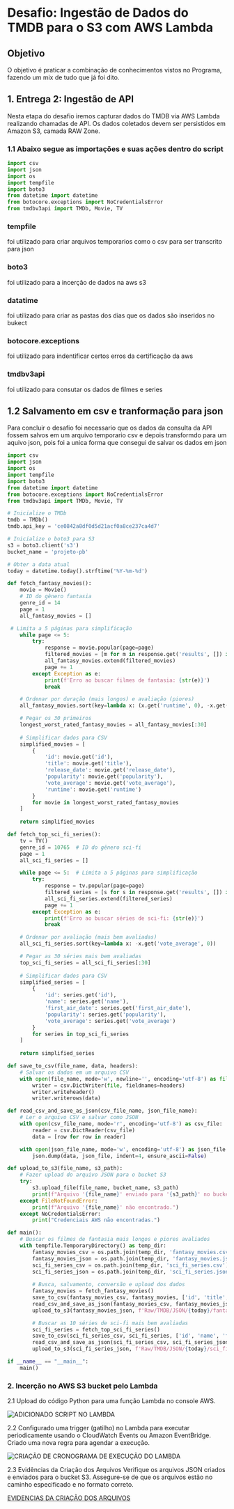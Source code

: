 # Desafio: Ingestão de Dados do TMDB para o S3 com AWS Lambda

## Objetivo

O objetivo é praticar a combinação de conhecimentos vistos no Programa, fazendo um mix de tudo que já foi dito.

## 1. Entrega 2: Ingestão de API

Nesta etapa do desafio iremos capturar dados do TMDB via AWS Lambda realizando chamadas de API. Os dados coletados devem ser persistidos em Amazon S3, camada RAW Zone.

### 1.1 Abaixo segue as importações e suas ações dentro do script

```python
import csv
import json
import os
import tempfile
import boto3
from datetime import datetime
from botocore.exceptions import NoCredentialsError
from tmdbv3api import TMDb, Movie, TV

```

### tempfile

foi utilizado para criar arquivos temporarios como o csv para ser transcrito para json

### boto3

foi utilizado para a incerção de dados na aws s3

### datatime

foi utilizado para criar as pastas dos dias que os dados são inseridos no bukect

### botocore.exceptions

foi utilizado para indentificar certos erros da certificação da aws

### tmdbv3api

foi utilizado para consutar os dados de filmes e series

## 1.2 Salvamento em csv e tranformação para json

Para concluir o desafio foi necessario que os dados da consulta da API fossem salvos em um arquivo temporario csv e depois transformdo para um aquivo json, pois foi a unica forma que consegui de salvar os dados em json

```python
import csv
import json
import os
import tempfile
import boto3
from datetime import datetime
from botocore.exceptions import NoCredentialsError
from tmdbv3api import TMDb, Movie, TV

# Inicialize o TMDb
tmdb = TMDb()
tmdb.api_key = 'ce0842a8df0d5d21acf0a8ce237ca4d7'

# Inicialize o boto3 para S3
s3 = boto3.client('s3')
bucket_name = 'projeto-pb'

# Obter a data atual
today = datetime.today().strftime('%Y-%m-%d')

def fetch_fantasy_movies():
    movie = Movie()
    # ID do gênero fantasia
    genre_id = 14  
    page = 1
    all_fantasy_movies = []

 # Limita a 5 páginas para simplificação
    while page <= 5: 
        try:
            response = movie.popular(page=page)
            filtered_movies = [m for m in response.get('results', []) if genre_id in m.get('genre_ids', [])]
            all_fantasy_movies.extend(filtered_movies)
            page += 1
        except Exception as e:
            print(f'Erro ao buscar filmes de fantasia: {str(e)}')
            break

    # Ordenar por duração (mais longos) e avaliação (piores)
    all_fantasy_movies.sort(key=lambda x: (x.get('runtime', 0), -x.get('vote_average', 0)))

    # Pegar os 30 primeiros
    longest_worst_rated_fantasy_movies = all_fantasy_movies[:30]
    
    # Simplificar dados para CSV
    simplified_movies = [
        {
            'id': movie.get('id'),
            'title': movie.get('title'),
            'release_date': movie.get('release_date'),
            'popularity': movie.get('popularity'),
            'vote_average': movie.get('vote_average'),
            'runtime': movie.get('runtime')
        }
        for movie in longest_worst_rated_fantasy_movies
    ]
    
    return simplified_movies

def fetch_top_sci_fi_series():
    tv = TV()
    genre_id = 10765  # ID do gênero sci-fi
    page = 1
    all_sci_fi_series = []

    while page <= 5:  # Limita a 5 páginas para simplificação
        try:
            response = tv.popular(page=page)
            filtered_series = [s for s in response.get('results', []) if genre_id in s.get('genre_ids', [])]
            all_sci_fi_series.extend(filtered_series)
            page += 1
        except Exception as e:
            print(f'Erro ao buscar séries de sci-fi: {str(e)}')
            break

    # Ordenar por avaliação (mais bem avaliadas)
    all_sci_fi_series.sort(key=lambda x: -x.get('vote_average', 0))

    # Pegar as 30 séries mais bem avaliadas
    top_sci_fi_series = all_sci_fi_series[:30]
    
    # Simplificar dados para CSV
    simplified_series = [
        {
            'id': series.get('id'),
            'name': series.get('name'),
            'first_air_date': series.get('first_air_date'),
            'popularity': series.get('popularity'),
            'vote_average': series.get('vote_average')
        }
        for series in top_sci_fi_series
    ]
    
    return simplified_series

def save_to_csv(file_name, data, headers):
    # Salvar os dados em um arquivo CSV
    with open(file_name, mode='w', newline='', encoding='utf-8') as file:
        writer = csv.DictWriter(file, fieldnames=headers)
        writer.writeheader()
        writer.writerows(data)

def read_csv_and_save_as_json(csv_file_name, json_file_name):
    # Ler o arquivo CSV e salvar como JSON
    with open(csv_file_name, mode='r', encoding='utf-8') as csv_file:
        reader = csv.DictReader(csv_file)
        data = [row for row in reader]

    with open(json_file_name, mode='w', encoding='utf-8') as json_file:
        json.dump(data, json_file, indent=4, ensure_ascii=False)

def upload_to_s3(file_name, s3_path):
    # Fazer upload do arquivo JSON para o bucket S3
    try:
        s3.upload_file(file_name, bucket_name, s3_path)
        print(f"Arquivo '{file_name}' enviado para '{s3_path}' no bucket '{bucket_name}' com sucesso.")
    except FileNotFoundError:
        print(f"Arquivo '{file_name}' não encontrado.")
    except NoCredentialsError:
        print("Credenciais AWS não encontradas.")

def main():
    # Buscar os filmes de fantasia mais longos e piores avaliados
    with tempfile.TemporaryDirectory() as temp_dir:
        fantasy_movies_csv = os.path.join(temp_dir, 'fantasy_movies.csv')
        fantasy_movies_json = os.path.join(temp_dir, 'fantasy_movies.json')
        sci_fi_series_csv = os.path.join(temp_dir, 'sci_fi_series.csv')
        sci_fi_series_json = os.path.join(temp_dir, 'sci_fi_series.json')
        
        # Busca, salvamento, conversão e upload dos dados
        fantasy_movies = fetch_fantasy_movies()
        save_to_csv(fantasy_movies_csv, fantasy_movies, ['id', 'title', 'release_date', 'popularity', 'vote_average', 'runtime'])
        read_csv_and_save_as_json(fantasy_movies_csv, fantasy_movies_json)
        upload_to_s3(fantasy_movies_json, f'Raw/TMDB/JSON/{today}/fantasy_movies.json')

        # Buscar as 10 séries de sci-fi mais bem avaliadas
        sci_fi_series = fetch_top_sci_fi_series()
        save_to_csv(sci_fi_series_csv, sci_fi_series, ['id', 'name', 'first_air_date', 'popularity', 'vote_average'])
        read_csv_and_save_as_json(sci_fi_series_csv, sci_fi_series_json)
        upload_to_s3(sci_fi_series_json, f'Raw/TMDB/JSON/{today}/sci_fi_series.json')

if __name__ == "__main__":
    main()

```

### 2. Incerção no AWS S3 bucket pelo Lambda

2.1 Upload do código Python para uma função Lambda no console AWS. 

![ADICIONADO SCRIPT NO LAMBDA](/Sprint%207/Desafio/Evidencias/lambda.jpeg)

2.2 Configurado uma trigger (gatilho) no Lambda para executar periodicamente usando o CloudWatch Events ou Amazon EventBridge. Criado uma nova regra para agendar a execução.

![CRIAÇÃO DE CRONOGRAMA DE EXECUÇÃO DO LAMBDA](/Sprint%207/Desafio/Evidencias/evet.jpeg)

2.3 Evidências da Criação dos Arquivos
Verifique os arquivos JSON criados e enviados para o bucket S3. Assegure-se de que os arquivos estão no caminho especificado e no formato correto.

[EVIDENCIAS DA CRIAÇÃO DOS ARQUIVOS](/Sprint%207/Desafio/Evidencias/bucket.jpeg)
